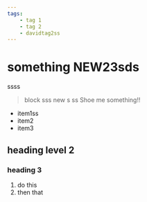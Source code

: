 ```yaml
---
tags:
    - tag 1
    - tag 2
    - davidtag2ss
---
```


# something NEW23sds
ssss
> block
sss
new s
ss
Shoe me something!!

- item1ss
- item2
- item3

## heading level 2

### heading 3

1. do this
2. then that